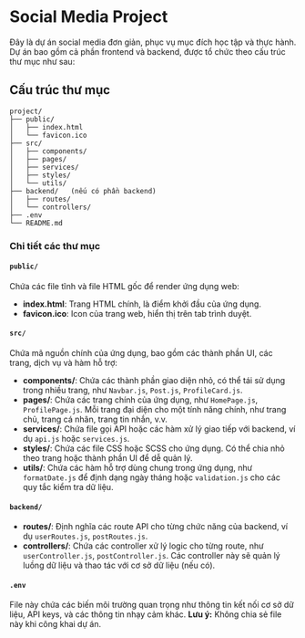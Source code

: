 # Social Media Project

Đây là dự án social media đơn giản, phục vụ mục đích học tập và thực hành. Dự án bao gồm cả phần frontend và backend, được tổ chức theo cấu trúc thư mục như sau:

## Cấu trúc thư mục

```plaintext
project/
├── public/
│   ├── index.html
│   └── favicon.ico
├── src/
│   ├── components/
│   ├── pages/
│   ├── services/
│   ├── styles/
│   └── utils/
├── backend/   (nếu có phần backend)
│   ├── routes/
│   └── controllers/
├── .env
└── README.md
```


### Chi tiết các thư mục

#### `public/`

Chứa các file tĩnh và file HTML gốc để render ứng dụng web:

- **index.html**: Trang HTML chính, là điểm khởi đầu của ứng dụng.
- **favicon.ico**: Icon của trang web, hiển thị trên tab trình duyệt.

#### `src/`

Chứa mã nguồn chính của ứng dụng, bao gồm các thành phần UI, các trang, dịch vụ và hàm hỗ trợ:

- **components/**: Chứa các thành phần giao diện nhỏ, có thể tái sử dụng trong nhiều trang, như `Navbar.js`, `Post.js`, `ProfileCard.js`.
- **pages/**: Chứa các trang chính của ứng dụng, như `HomePage.js`, `ProfilePage.js`. Mỗi trang đại diện cho một tính năng chính, như trang chủ, trang cá nhân, trang tin nhắn, v.v.
- **services/**: Chứa file gọi API hoặc các hàm xử lý giao tiếp với backend, ví dụ `api.js` hoặc `services.js`.
- **styles/**: Chứa các file CSS hoặc SCSS cho ứng dụng. Có thể chia nhỏ theo trang hoặc thành phần UI để dễ quản lý.
- **utils/**: Chứa các hàm hỗ trợ dùng chung trong ứng dụng, như `formatDate.js` để định dạng ngày tháng hoặc `validation.js` cho các quy tắc kiểm tra dữ liệu.

#### `backend/`

- **routes/**: Định nghĩa các route API cho từng chức năng của backend, ví dụ `userRoutes.js`, `postRoutes.js`.
- **controllers/**: Chứa các controller xử lý logic cho từng route, như `userController.js`, `postController.js`. Các controller này sẽ quản lý luồng dữ liệu và thao tác với cơ sở dữ liệu (nếu có).

#### `.env`

File này chứa các biến môi trường quan trọng như thông tin kết nối cơ sở dữ liệu, API keys, và các thông tin nhạy cảm khác. **Lưu ý:** Không chia sẻ file này khi công khai dự án.

